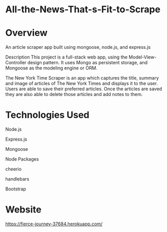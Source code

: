 # All-the-News-That-s-Fit-to-Scrape

# Overview
An article scraper app built using mongoose, node.js, and express.js

Description
This project is a full-stack web app, using the Model-View-Controller design pattern. It uses Mongo as persistent storage, and Mongoose as the modeling engine or ORM.

The New York Time Scraper is an app which captures the title, summary and image of articles of The New York Times and displays it to the user. Users are able to save their preferred articles. Once the articles are saved they are also able to delete those articles and add notes to them.

# Technologies Used
Node.js

Express.js

Mongoose

Node Packages

cheerio

handlebars

Bootstrap

# Website

https://fierce-journey-37684.herokuapp.com/
